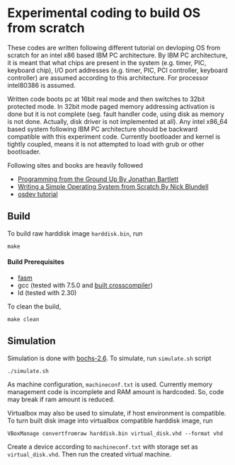 # Experimental coding to build OS from scratch

These codes are written following different tutorial on devloping OS from scratch for an intel x86 based IBM PC architecture. By IBM PC architecture, it is meant that what chips are present in the system (e.g. timer, PIC, keyboard chip), I/O port addresses (e.g.  timer, PIC, PCI controller, keyboard controller) are assumed according to this architecture. For processor intel80386 is assumed.

Written code boots pc at 16bit real mode and then switches to 32bit protected mode. In 32bit mode paged memory addressing activation is done but it is not complete (seg. fault handler code, using disk as memory is not done. Actually, disk driver is not implemented at all). Any intel x86_64 based system following IBM PC architecture should be backward compatible with this experiment code. Currently bootloader and kernel is tightly coupled, means it is not attempted to load with grub or other bootloader.

Following sites and books are heavily followed
* [Programming from the Ground Up By Jonathan Bartlett](http://download-mirror.savannah.gnu.org/releases/pgubook/ProgrammingGroundUp-1-0-booksize.pdf) 
* [Writing a Simple Operating System from Scratch By Nick Blundell](https://www.cs.bham.ac.uk/~exr/lectures/opsys/10_11/lectures/os-dev.pdf)
* [osdev tutorial](https://wiki.osdev.org/Tutorials)

## Build
To build raw harddisk image `harddisk.bin`, run
```
make
```
#### Build Prerequisites
* [fasm](https://flatassembler.net/)
* gcc (tested with 7.5.0 and [built crosscompiler](https://wiki.osdev.org/GCC_Cross-Compiler))
* ld (tested with 2.30)

To clean the build,
```
make clean
```

## Simulation
Simulation is done with [bochs-2.6](http://bochs.sourceforge.net/). To simulate, run `simulate.sh` script
```
./simulate.sh
```
As machine configuration, `machineconf.txt` is used. Currently memory management code is incomplete and RAM amount is hardcoded. So, code may break if ram amount is reduced.

Virtualbox may also be used to simulate, if host environment is compatible. To turn built disk image into virtualbox compatible harddisk image, run
```
VBoxManage convertfromraw harddisk.bin virtual_disk.vhd --format vhd
```
Create a device according to `machineconf.txt` with storage set as `virtual_disk.vhd`. Then run the created virtual machine.
